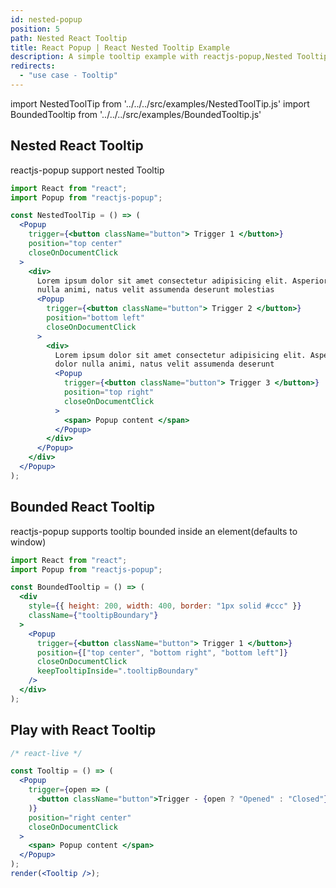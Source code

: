 ```yaml
---
id: nested-popup
position: 5
path: Nested React Tooltip
title: React Popup | React Nested Tooltip Example
description: A simple tooltip example with reactjs-popup,Nested Tooltip, all available position
redirects:
  - "use case - Tooltip"
---
```


import NestedToolTip from '../../../src/examples/NestedToolTip.js'
import BoundedTooltip from '../../../src/examples/BoundedTooltip.js'

## Nested React Tooltip

reactjs-popup support nested Tooltip

<NestedToolTip />

```jsx
import React from "react";
import Popup from "reactjs-popup";

const NestedToolTip = () => (
  <Popup
    trigger={<button className="button"> Trigger 1 </button>}
    position="top center"
    closeOnDocumentClick
  >
    <div>
      Lorem ipsum dolor sit amet consectetur adipisicing elit. Asperiores dolor
      nulla animi, natus velit assumenda deserunt molestias
      <Popup
        trigger={<button className="button"> Trigger 2 </button>}
        position="bottom left"
        closeOnDocumentClick
      >
        <div>
          Lorem ipsum dolor sit amet consectetur adipisicing elit. Asperiores
          dolor nulla animi, natus velit assumenda deserunt
          <Popup
            trigger={<button className="button"> Trigger 3 </button>}
            position="top right"
            closeOnDocumentClick
          >
            <span> Popup content </span>
          </Popup>
        </div>
      </Popup>
    </div>
  </Popup>
);
```

## Bounded React Tooltip

reactjs-popup supports tooltip bounded inside an element(defaults to window)

<BoundedTooltip />

```jsx
import React from "react";
import Popup from "reactjs-popup";

const BoundedTooltip = () => (
  <div
    style={{ height: 200, width: 400, border: "1px solid #ccc" }}
    className={"tooltipBoundary"}
  >
    <Popup
      trigger={<button className="button"> Trigger 1 </button>}
      position={["top center", "bottom right", "bottom left"]}
      closeOnDocumentClick
      keepTooltipInside=".tooltipBoundary"
    />
  </div>
);
```

## Play with React Tooltip

```jsx
/* react-live */

const Tooltip = () => (
  <Popup
    trigger={open => (
      <button className="button">Trigger - {open ? "Opened" : "Closed"}</button>
    )}
    position="right center"
    closeOnDocumentClick
  >
    <span> Popup content </span>
  </Popup>
);
render(<Tooltip />);
```
